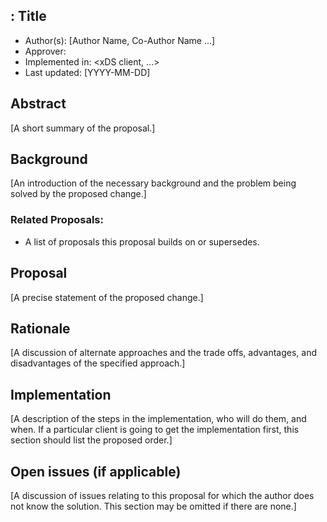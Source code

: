 <xRFC ID>: Title
----
* Author(s): [Author Name, Co-Author Name ...]
* Approver:
* Implemented in: <xDS client, ...>
* Last updated: [YYYY-MM-DD]

## Abstract

[A short summary of the proposal.]

## Background

[An introduction of the necessary background and the problem being solved by the proposed change.]


### Related Proposals:
* A list of proposals this proposal builds on or supersedes.

## Proposal

[A precise statement of the proposed change.]

## Rationale

[A discussion of alternate approaches and the trade offs, advantages, and disadvantages of the specified approach.]


## Implementation

[A description of the steps in the implementation, who will do them, and when.  If a particular client is going to get the implementation first, this section should list the proposed order.]

## Open issues (if applicable)

[A discussion of issues relating to this proposal for which the author does not  know the solution. This section may be omitted if there are none.]
